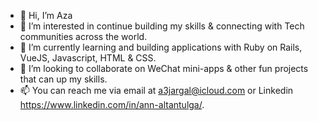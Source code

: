 - 👋 Hi, I’m Aza
- 👀 I’m interested in continue building my skills & connecting with Tech communities across the world.
- 🌱 I’m currently learning and building applications with Ruby on Rails, VueJS, Javascript, HTML & CSS.
- 💞️ I’m looking to collaborate on WeChat mini-apps & other fun projects that can up my skills. 
- 📫 You can reach me via email at a3jargal@icloud.com or Linkedin https://www.linkedin.com/in/ann-altantulga/. 

<!---
Aza8P/Aza8P is a ✨ special ✨ repository because its `README.md` (this file) appears on your GitHub profile.
You can click the Preview link to take a look at your changes.
--->
